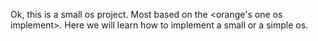 Ok, this is a small os project. Most based on the <orange's one os implement>. Here we will learn how to implement a small or a simple os.
